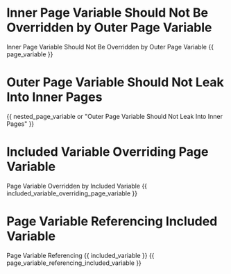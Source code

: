 # Inner Page Variable Should Not Be Overridden by Outer Page Variable
<variable name="page_variable">Inner Page Variable Should Not Be Overridden by Outer Page Variable</variable>
{{ page_variable }}

# Outer Page Variable Should Not Leak Into Inner Pages
{{ nested_page_variable or "Outer Page Variable Should Not Leak Into Inner Pages" }}

# Included Variable Overriding Page Variable
<variable name="included_variable_overriding_page_variable">Page Variable Overridden by Included Variable</variable>
{{ included_variable_overriding_page_variable }}

# Page Variable Referencing Included Variable
<variable name="page_variable_referencing_included_variable">Page Variable Referencing {{ included_variable }}</variable>
{{ page_variable_referencing_included_variable }}
